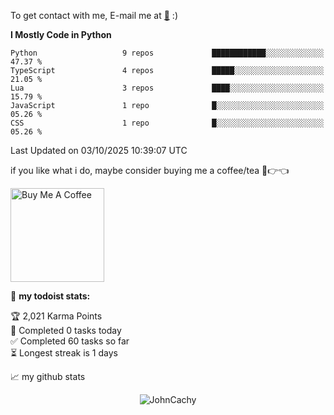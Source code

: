 To get contact with me, E-mail me at [📧](mailto:johncachy@amiverse.uk) :)


<!--START_SECTION:waka-->
**I Mostly Code in Python** 

```text
Python                   9 repos             ████████████░░░░░░░░░░░░░   47.37 % 
TypeScript               4 repos             █████░░░░░░░░░░░░░░░░░░░░   21.05 % 
Lua                      3 repos             ████░░░░░░░░░░░░░░░░░░░░░   15.79 % 
JavaScript               1 repo              █░░░░░░░░░░░░░░░░░░░░░░░░   05.26 % 
CSS                      1 repo              █░░░░░░░░░░░░░░░░░░░░░░░░   05.26 % 
```




 Last Updated on 03/10/2025 10:39:07 UTC
<!--END_SECTION:waka-->

if you like what i do, maybe consider buying me a coffee/tea 🥺👉👈

<a href="https://buymeacoffee.com/johncachy" target="_blank"><img src="https://cdn.buymeacoffee.com/buttons/v2/default-red.png" alt="Buy Me A Coffee" width="150" ></a>

🚧 **my todoist stats:**

<!-- TODO-IST:START -->
🏆  2,021 Karma Points           
🌸  Completed 0 tasks today           
✅  Completed 60 tasks so far           
⏳  Longest streak is 1 days
<!-- TODO-IST:END -->

📈 my github stats

<p align="center"> <img src="https://github-readme-stats.vercel.app/api?username=chinshunyu&show_icons=true&theme=gotham" alt="JohnCachy" />




